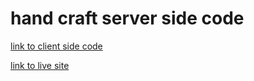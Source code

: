 # hand craft server side code

[link to client side code](https://github.com/Suplob/handcraft)

[link to live site](https://handcraft-suplob.web.app/)
